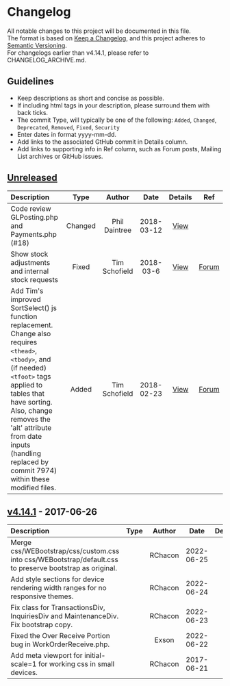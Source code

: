 # Changelog
All notable changes to this project will be documented in this file.  
The format is based on [Keep a Changelog], and this project adheres to [Semantic Versioning].  
For changelogs earlier than v4.14.1, please refer to CHANGELOG_ARCHIVE.md.

## Guidelines
- Keep descriptions as short and concise as possible.  
- If including html tags in your description, please surround them with back ticks.  
- The commit Type, will typically be one of the following: `Added`, `Changed`, `Deprecated`, `Removed`, `Fixed`, `Security`  
- Enter dates in format yyyy-mm-dd.  
- Add links to the associated GtHub commit in Details column.  
- Add links to supporting info in Ref column, such as Forum posts, Mailing List archives or GitHub issues.  

## [Unreleased]

| Description | Type | Author | Date | Details | Ref |
|:------------|:----:|:------:|:----:|:-------:|:---:|
| Code review GLPosting.php and Payments.php (#18) | Changed | Phil Daintree | 2018-03-12 | [View](http://github.com/webERP-team/webERP/commit/602a584) | |
| Show stock adjustments and internal stock requests | Fixed | Tim Schofield | 2018-03-6 | [View](http://github.com/webERP-team/webERP/commit/d070554) | [Forum](http://www.weberp.org/forum/showthread.php?tid=8111) |
| Add Tim's improved SortSelect() js function replacement. Change also requires `<thead>`, `<tbody>`, and (if needed) `<tfoot>` tags applied to tables that have sorting. Also, change removes the 'alt' attribute from date inputs (handling replaced by commit 7974) within these modified files. | Added | Tim Schofield | 2018-02-23 | [View](http://github.com/webERP-team/webERP/commit/cda9637) | [Forum](http://www.weberp.org/forum/showthread.php?tid=7918) |

## [v4.14.1] - 2017-06-26

| Description | Type | Author | Date | Details | Ref |
|:------------|:----:|:------:|:----:|:-------:|:---:|
| Merge css/WEBootstrap/css/custom.css into css/WEBootstrap/default.css to preserve bootstrap as original. |   | RChacon | 2022-06-25 |   |   |
| Add style sections for device rendering width ranges for no responsive themes. |   | RChacon | 2022-06-24 |   |   |
| Fix class for TransactionsDiv, InquiriesDiv and MaintenanceDiv. Fix bootstrap copy. |   | RChacon | 2022-06-23 |   |   |
| Fixed the Over Receive Portion bug in WorkOrderReceive.php. |   | Exson | 2022-06-22 |   |   |
| Add meta viewport for initial-scale=1 for working css in small devices. |   | RChacon | 2017-06-21 |   |   |



[Unreleased]: https://github.com/webERP-team/webERP/compare/5423276...HEAD
[v4.14.1]: https://github.com/webERP-team/webERP/compare/cf87deb...5423276

[Semantic Versioning]: http://semver.org/spec/v2.0.0.html
[Keep a Changelog]: http://keepachangelog.com/en/1.0.0/


